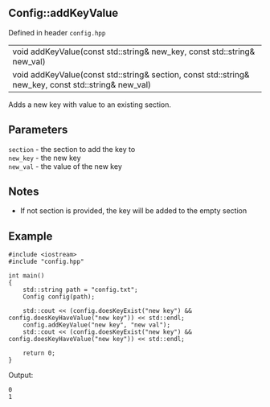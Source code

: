 ## Config::addKeyValue
Defined in header `config.hpp`

| |
| --- |
| void addKeyValue(const std::string& new_key, const std::string& new_val) |
| void addKeyValue(const std::string& section, const std::string& new_key, const std::string& new_val) |

Adds a new key with value to an existing section.

## Parameters
`section` - the section to add the key to \
`new_key` - the new key \
`new_val` - the value of the new key

## Notes
- If not section is provided, the key will be added to the empty section

## Example
```
#include <iostream>
#include "config.hpp"

int main()
{
    std::string path = "config.txt";
    Config config(path);
    
    std::cout << (config.doesKeyExist("new key") && config.doesKeyHaveValue("new key")) << std::endl;
    config.addKeyValue("new key", "new val");
    std::cout << (config.doesKeyExist("new key") && config.doesKeyHaveValue("new key")) << std::endl;

    return 0;
}
```

Output:
```
0
1
```
